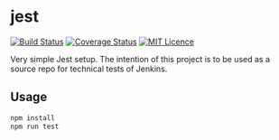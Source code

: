 # jest

[![Build Status](https://travis-ci.org/deploymentking/jest.svg?branch=master)](https://travis-ci.org/deploymentking/jest)
[![Coverage Status](https://coveralls.io/repos/github/deploymentking/jest/badge.svg?branch=master)](https://coveralls.io/github/deploymentking/jest?branch=master)
[![MIT Licence](https://badges.frapsoft.com/os/mit/mit.svg?v=103)](https://opensource.org/licenses/mit-license.php)

Very simple Jest setup. The intention of this project is to be used as a source repo for
technical tests of Jenkins.

## Usage

```bash
npm install
npm run test
```
